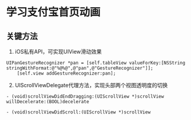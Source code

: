 # 学习支付宝首页动画

## 关键方法
1. iOS私有API，可实现UIView滑动效果
``` 
UIPanGestureRecognizer *pan = [self.tableView valueForKey:[NSString stringWithFormat:@"%@%@",@"pan",@"GestureRecognizer"]];
    [self.view addGestureRecognizer:pan];
```
2. UIScrollViewDelegate代理方法，实现头部两个视图透明度的切换
```
- (void)scrollViewDidEndDragging:(UIScrollView *)scrollView willDecelerate:(BOOL)decelerate
```
```
- (void)scrollViewDidScroll:(UIScrollView *)scrollView
```






